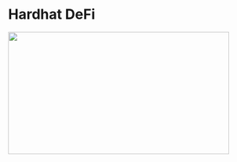 # Hardhat DeFi

<img src="https://encrypted-tbn0.gstatic.com/images?q=tbn:ANd9GcS83-qLyEGanojbTmTZYS3GaiMCDkMjZelah28prFhqwTPHbfZj_rzea0jGiUQOn9ZERqE&usqp=CAU" align="center" height="250px" width="450px"/>
